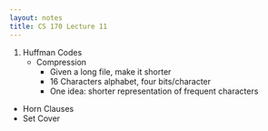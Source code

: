 ```yaml
---
layout: notes
title: CS 170 Lecture 11
---
```


1. Huffman Codes
    * Compression
        * Given a long file, make it shorter
        * 16 Characters alphabet, four bits/character
        * One idea: shorter representation of frequent characters
* Horn Clauses
* Set Cover

